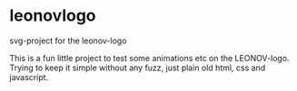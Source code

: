 # leonovlogo
svg-project for the leonov-logo

This is a fun little project to test some animations etc on the LEONOV-logo.
Trying to keep it simple without any fuzz, just plain old html, css and javascript.
